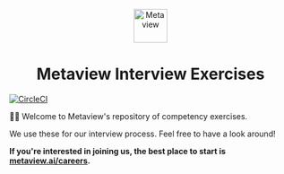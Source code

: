 <p align="center">
  <a href="https://www.metaview.ai">
    <img alt="Metaview" src="https://s3.eu-west-2.amazonaws.com/metaview-assets/metaview-symbol.png" width="60" />
  </a>
</p>
<h1 align="center">
    Metaview Interview Exercises
</h1>

[![CircleCI](https://circleci.com/gh/MetaviewAI/competency-exercises.svg?style=svg)](https://circleci.com/gh/MetaviewAI/competency-exercises)

👋🏼 Welcome to Metaview's repository of competency exercises.

We use these for our interview process. Feel free to have a look around!

**If you're interested in joining us, the best place to start is [metaview.ai/careers](https://www.metaview.ai/careers).**
